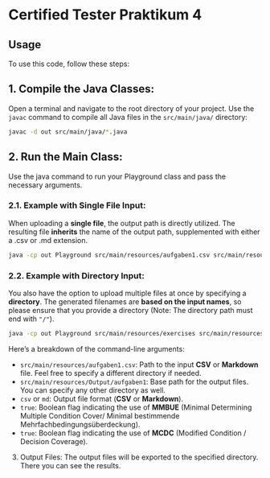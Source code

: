 # Certified Tester Praktikum 4

## Usage

To use this code, follow these steps:

## 1. **Compile the Java Classes**:

Open a terminal and navigate to the root directory of your project. Use the `javac` command to compile all Java files in
the `src/main/java/` directory:

```bash
javac -d out src/main/java/*.java
```

## 2. **Run the Main Class**:

Use the java command to run your Playground class and pass the necessary arguments.

### 2.1. **Example with Single File Input**:

When uploading a **single file**, the output path is directly utilized.
The resulting file **inherits** the name of the output path, supplemented with either a .csv or .md extension.

```bash
java -cp out Playground src/main/resources/aufgaben1.csv src/main/resources/Output/aufgaben1 csv true true
```

### 2.2. **Example with Directory Input**:

You also have the option to upload multiple files at once by specifying a **directory**.
The generated filenames are **based on the input names**, so please ensure that you provide a directory
(Note: The directory path must end with `"/"`).

```bash
java -cp out Playground src/main/resources/exercises src/main/resources/Output/ csv true true
```

Here’s a breakdown of the command-line arguments:

- `src/main/resources/aufgaben1.csv`: Path to the input **CSV** or **Markdown** file. Feel free to specify a different
  directory if needed.
- `src/main/resources/Output/aufgaben1`: Base path for the output files. You can specify any other directory as well.
- `csv` or `md`: Output file format (**CSV** or **Markdown**).
- `true`: Boolean flag indicating the use of **MMBUE** (Minimal Determining Multiple Condition Cover/ Minimal
  bestimmende Mehrfachbedingungsüberdeckung).
- `true`: Boolean flag indicating the use of **MCDC** (Modified Condition / Decision Coverage).


3. Output Files:
The output files will be exported to the specified directory. There you can see the results.